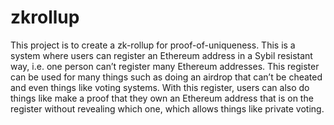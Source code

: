 # zkrollup

This project is to create a zk-rollup for proof-of-uniqueness. This is a system where users can register an Ethereum address in a Sybil resistant way, i.e. one person can’t register many Ethereum addresses. This register can be used for many things such as doing an airdrop that can’t be cheated and even things like voting systems. With this register, users can also do things like make a proof that they own an Ethereum address that is on the register without revealing which one, which allows things like private voting.
